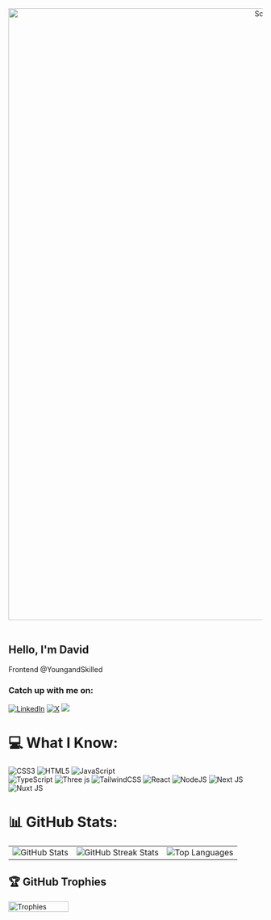 <div>
  <div align="center">
   <img width="1212" alt="Screenshot 2025-01-03 at 4 17 34 PM" src="https://github.com/user-attachments/assets/2ba505f9-622c-4db1-ba41-f55f843716cc" />

  </div>
  <br/>
  <div align="start">
    
  ## Hello, I'm David
  Frontend @YoungandSkilled

  ### Catch up with me on:
  [![LinkedIn](https://img.shields.io/badge/LinkedIn-%230077B5.svg?logo=linkedin&logoColor=white)](www.linkedin.com/in/david-ejere-5056161a1) [![X](https://img.shields.io/badge/X-black.svg?logo=X&logoColor=white)]([https://x.com/https://twitter.com/Doomsday_Codes](https://x.com/doomsday_codes?s=21)) 
  [![](https://visitcount.itsvg.in/api?id=davedumto&icon=0&color=0)](https://visitcount.itsvg.in)
  </div>
  
# 💻 What I Know:
![CSS3](https://img.shields.io/badge/css3-%231572B6.svg?style=for-the-badge&logo=css3&logoColor=white) 
![HTML5](https://img.shields.io/badge/html5-%23E34F26.svg?style=for-the-badge&logo=html5&logoColor=white) 
![JavaScript](https://img.shields.io/badge/javascript-%23323330.svg?style=for-the-badge&logo=javascript&logoColor=%23F7DF1E)   
![TypeScript](https://img.shields.io/badge/typescript-%23007ACC.svg?style=for-the-badge&logo=typescript&logoColor=white) 
![Three js](https://img.shields.io/badge/threejs-black?style=for-the-badge&logo=three.js&logoColor=white) 
![TailwindCSS](https://img.shields.io/badge/tailwindcss-%2338B2AC.svg?style=for-the-badge&logo=tailwind-css&logoColor=white) 
![React](https://img.shields.io/badge/react-%2320232a.svg?style=for-the-badge&logo=react&logoColor=%2361DAFB) 
![NodeJS](https://img.shields.io/badge/node.js-6DA55F?style=for-the-badge&logo=node.js&logoColor=white) 
![Next JS](https://img.shields.io/badge/Next-black?style=for-the-badge&logo=next.js&logoColor=white) 
![Nuxt JS](https://img.shields.io/badge/Nuxt-00C58E?style=for-the-badge&logo=nuxt.js&logoColor=white)

  # 📊 GitHub Stats:
<table>
  <tr>
    <td><img src="https://github-readme-stats.vercel.app/api?username=davedumto&theme=great-gatsby&hide_border=false&include_all_commits=true&count_private=true" alt="GitHub Stats"></td>
    <td><img src="https://github-readme-streak-stats.herokuapp.com/?user=davedumto&theme=great-gatsby&hide_border=false" alt="GitHub Streak Stats"></td>
    <td><img src="https://github-readme-stats.vercel.app/api/top-langs/?username=davedumto&theme=great-gatsby&hide_border=false&include_all_commits=true&count_private=true&layout=compact" alt="Top Languages"></td>
  </tr>
</table>


  ## 🏆 GitHub Trophies
  <div style="display: grid; grid-template-columns: repeat(4, 1fr); gap: 10px;">
    <img src="https://github-profile-trophy.vercel.app/?username=davedumto&theme=nord&no-frame=false&no-bg=true&margin-w=4" style="width: 100%;" alt="Trophies">
</div>

</div>
